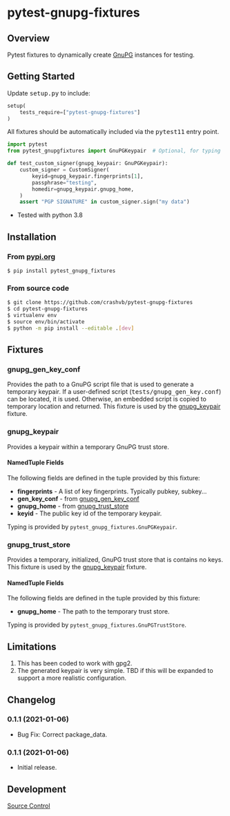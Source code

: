 # pytest-gnupg-fixtures

## Overview

Pytest fixtures to dynamically create [GnuPG](https://www.gnupg.org/) instances for testing.

## Getting Started

Update <tt>setup.py</tt> to include:

```python
setup(
	tests_require=["pytest-gnupg-fixtures"]
)
```

All fixtures should be automatically included via the <tt>pytest11</tt> entry point.
```python
import pytest
from pytest_gnupgfixtures import GnuPGKeypair  # Optional, for typing

def test_custom_signer(gnupg_keypair: GnuPGKeypair):
    custom_signer = CustomSigner(
        keyid=gnupg_keypair.fingerprints[1],
        passphrase="testing",
        homedir=gnupg_keypair.gnupg_home,
    )
    assert "PGP SIGNATURE" in custom_signer.sign("my data")
```

* Tested with python 3.8

## Installation
### From [pypi.org](https://pypi.org/project/pytest-gnupg-fixtures/)

```
$ pip install pytest_gnupg_fixtures
```

### From source code

```bash
$ git clone https://github.com/crashvb/pytest-gnupg-fixtures
$ cd pytest-gnupg-fixtures
$ virtualenv env
$ source env/bin/activate
$ python -m pip install --editable .[dev]
```

## Fixtures

### <a name="gnupg_gen_key_conf"></a> gnupg_gen_key_conf

Provides the path to a GnuPG script file that is used to generate a temporary keypair. If a user-defined script (<tt>tests/gnupg_gen_key.conf</tt>) can be located, it is used. Otherwise, an embedded script is copied to temporary location and returned. This fixture is used by the [gnupg_keypair](#gnupg_keypair) fixture.

### <a name="gnupg_keypair"></a> gnupg_keypair

Provides a keypair within a temporary GnuPG trust store.

#### NamedTuple Fields

The following fields are defined in the tuple provided by this fixture:

* **fingerprints** - A list of key fingerprints. Typically pubkey, subkey...
* **gen_key_conf** - from [gnupg_gen_key_conf](#gnupg_gen_key_conf)
* **gnupg_home** - from [gnupg_trust_store](#gnupg_trust_store)
* **keyid** - The public key id of the temporary keypair.

Typing is provided by `pytest_gnupg_fixtures.GnuPGKeypair`.


### <a name="gnupg_trust_store"></a> gnupg_trust_store

Provides a temporary, initialized, GnuPG trust store that is contains no keys. This fixture is used by the [gnupg_keypair](#gnupg_keypair) fixture.

#### NamedTuple Fields

The following fields are defined in the tuple provided by this fixture:

* **gnupg_home** - The path to the temporary trust store.

Typing is provided by `pytest_gnupg_fixtures.GnuPGTrustStore`.


## <a name="limitations"></a>Limitations

1. This has been coded to work with gpg2.
2. The generated keypair is very simple. TBD if this will be expanded to support a more realistic configuration.

## Changelog

### 0.1.1 (2021-01-06)

* Bug Fix: Correct package_data.

### 0.1.1 (2021-01-06)

* Initial release.

## Development

[Source Control](https://github.com/crashvb/pytest-gnupg-fixtures)

